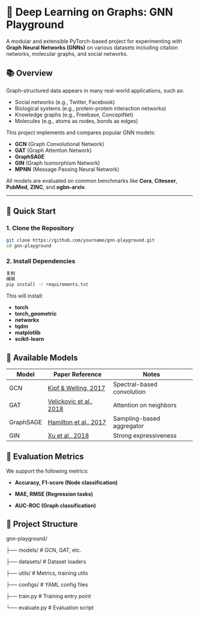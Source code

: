 # 🔗 Deep Learning on Graphs: GNN Playground

A modular and extensible PyTorch-based project for experimenting with **Graph Neural Networks (GNNs)** on various datasets including citation networks, molecular graphs, and social networks.

## 📚 Overview

Graph-structured data appears in many real-world applications, such as:

- Social networks (e.g., Twitter, Facebook)
- Biological systems (e.g., protein-protein interaction networks)
- Knowledge graphs (e.g., Freebase, ConceptNet)
- Molecules (e.g., atoms as nodes, bonds as edges)

This project implements and compares popular GNN models:

- **GCN** (Graph Convolutional Network)
- **GAT** (Graph Attention Network)
- **GraphSAGE**
- **GIN** (Graph Isomorphism Network)
- **MPNN** (Message Passing Neural Network)

All models are evaluated on common benchmarks like **Cora**, **Citeseer**, **PubMed**, **ZINC**, and **ogbn-arxiv**.

---

## 🚀 Quick Start

### 1. Clone the Repository

```bash
git clone https://github.com/yourname/gnn-playground.git
cd gnn-playground
```

### 2. Install Dependencies

```bash
复制
编辑
pip install -r requirements.txt
```

This will install:
- **torch**
- **torch_geometric**
- **networkx**
- **tqdm**
- **matplotlib** 
- **scikit-learn**

## 🧠 Available Models

| Model     | Paper Reference                                             | Notes                      |
| --------- | ----------------------------------------------------------- | -------------------------- |
| GCN       | [Kipf & Welling, 2017](https://arxiv.org/abs/1609.02907)    | Spectral-based convolution |
| GAT       | [Velickovic et al., 2018](https://arxiv.org/abs/1710.10903) | Attention on neighbors     |
| GraphSAGE | [Hamilton et al., 2017](https://arxiv.org/abs/1706.02216)   | Sampling-based aggregator  |
| GIN       | [Xu et al., 2018](https://arxiv.org/abs/1810.00826)         | Strong expressiveness      |

## 🧪 Evaluation Metrics

We support the following metrics:

- **Accuracy, F1-score (Node classification)**

- **MAE, RMSE (Regression tasks)**

- **AUC-ROC (Graph classification)**

## 🧩 Project Structure

gnn-playground/

├── models/           # GCN, GAT, etc.

├── datasets/         # Dataset loaders

├── utils/            # Metrics, training utils

├── configs/          # YAML config files

├── train.py          # Training entry point

└── evaluate.py       # Evaluation script




